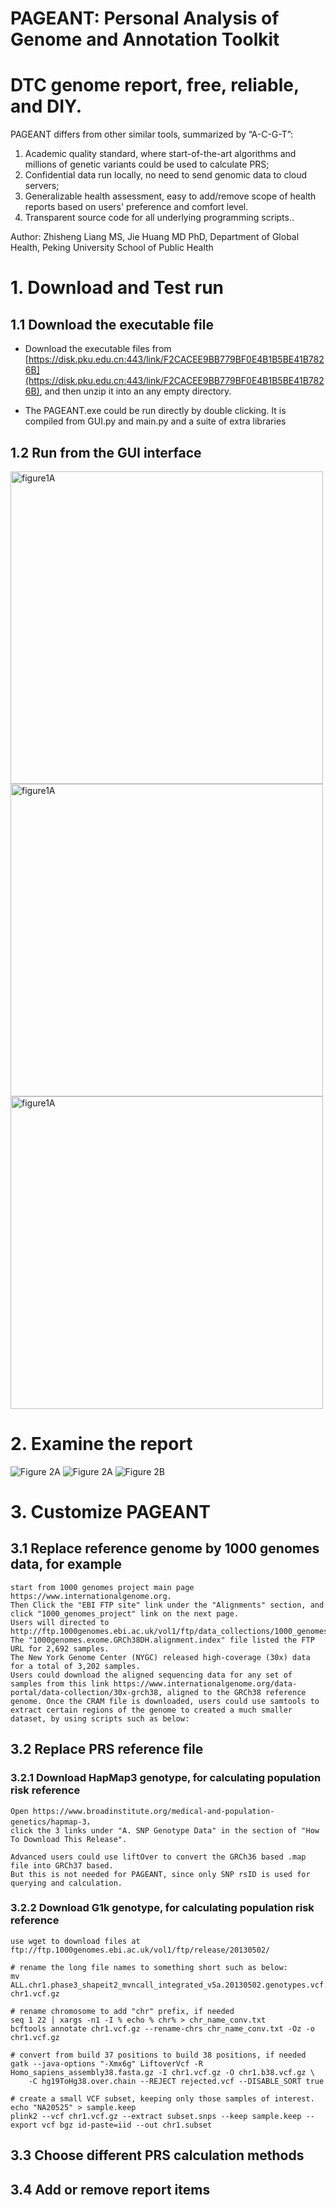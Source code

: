 
# PAGEANT: Personal Analysis of Genome and Annotation Toolkit
# DTC genome report, free, reliable, and DIY.
PAGEANT differs from other similar tools, summarized by “A-C-G-T”: 
1. Academic quality standard, where start-of-the-art algorithms and millions of genetic variants could be used to calculate PRS; 
2. Confidential data run locally, no need to send genomic data to cloud servers;
3. Generalizable health assessment, easy to add/remove scope of health reports based on users' preference and comfort level. 
4. Transparent source code for all underlying programming scripts..


Author: Zhisheng Liang MS, Jie Huang MD PhD, Department of Global Health, Peking University School of Public Health



# 1. Download and Test run

## 1.1 Download the executable file


* Download the executable files from [https://disk.pku.edu.cn:443/link/F2CACEE9BB779BF0E4B1B5BE41B7826B](https://disk.pku.edu.cn:443/link/F2CACEE9BB779BF0E4B1B5BE41B7826B), and then unzip it into an any empty directory. 

* The PAGEANT.exe could be run directly by double clicking. It is compiled from GUI.py and main.py and a suite of extra libraries





## 1.2 Run from the GUI interface

<img src="./pictures/figure1A.jpg" width = "500" height = "" alt="figure1A" align=center />
<img src="./pictures/figure1B.jpg" width = "500" height = "" alt="figure1A" align=center />
<img src="./pictures/figure1C.jpg" width = "500" height = "" alt="figure1A" align=center />


# 2. Examine the report

![Figure 2A](./pictures/figure2A.jpg)
![Figure 2A](./pictures/figure2C.jpg)
![Figure 2B](./pictures/figure2B.jpg)


# 3. Customize PAGEANT

## 3.1 Replace reference genome by 1000 genomes data, for example

```
start from 1000 genomes project main page https://www.internationalgenome.org. 
Then Click the "EBI FTP site" link under the "Alignments" section, and click "1000_genomes_project" link on the next page.
Users will directed to http://ftp.1000genomes.ebi.ac.uk/vol1/ftp/data_collections/1000_genomes_project/.
The "1000genomes.exome.GRCh38DH.alignment.index" file listed the FTP URL for 2,692 samples.
The New York Genome Center (NYGC) released high-coverage (30x) data for a total of 3,202 samples.
Users could download the aligned sequencing data for any set of samples from this link https://www.internationalgenome.org/data-portal/data-collection/30x-grch38, aligned to the GRCh38 reference genome. Once the CRAM file is downloaded, users could use samtools to extract certain regions of the genome to created a much smaller dataset, by using scripts such as below:

```


## 3.2 Replace PRS reference file

### 3.2.1 Download HapMap3 genotype, for calculating population risk reference

```
Open https://www.broadinstitute.org/medical-and-population-genetics/hapmap-3， 
click the 3 links under "A. SNP Genotype Data" in the section of "How To Download This Release".

Advanced users could use liftOver to convert the GRCh36 based .map file into GRCh37 based.
But this is not needed for PAGEANT, since only SNP rsID is used for querying and calculation.

```

### 3.2.2 Download G1k genotype, for calculating population risk reference
```
use wget to download files at ftp://ftp.1000genomes.ebi.ac.uk/vol1/ftp/release/20130502/

# rename the long file names to something short such as below:
mv ALL.chr1.phase3_shapeit2_mvncall_integrated_v5a.20130502.genotypes.vcf.gz chr1.vcf.gz

# rename chromosome to add "chr" prefix, if needed
seq 1 22 | xargs -n1 -I % echo % chr% > chr_name_conv.txt
bcftools annotate chr1.vcf.gz --rename-chrs chr_name_conv.txt -Oz -o chr1.vcf.gz

# convert from build 37 positions to build 38 positions, if needed
gatk --java-options "-Xmx6g" LiftoverVcf -R Homo_sapiens_assembly38.fasta.gz -I chr1.vcf.gz -O chr1.b38.vcf.gz \
	-C hg19ToHg38.over.chain --REJECT rejected.vcf --DISABLE_SORT true

# create a small VCF subset, keeping only those samples of interest.
echo "NA20525" > sample.keep
plink2 --vcf chr1.vcf.gz --extract subset.snps --keep sample.keep --export vcf bgz id-paste=iid --out chr1.subset

```

## 3.3 Choose different PRS calculation methods


## 3.4 Add or remove report items





